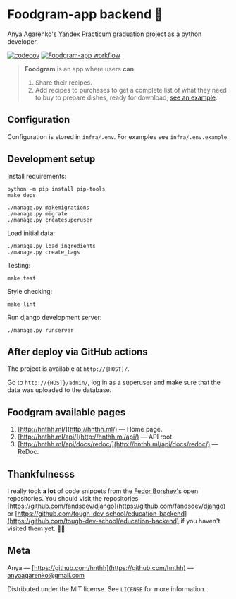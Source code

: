 # Foodgram-app backend 🍲

Anya Agarenko's [Yandex Practicum](https://practicum.yandex.com) graduation project as a python developer.

[![codecov](https://codecov.io/gh/hnthh/foodgram-project-react/branch/main/graph/badge.svg?token=VH4S1CCXHK)](https://codecov.io/gh/hnthh/foodgram-project-react)
[![Foodgram-app workflow](https://github.com/hnthh/foodgram-project-react/actions/workflows/workflow.yml/badge.svg)](https://github.com/hnthh/foodgram-project-react/actions/workflows/workflow.yml)

> **Foodgram** is an app where users **can**:
> 1) Share their recipes.
> 2) Add recipes to purchases to get a complete list of what they need to buy to prepare dishes, ready for download, [see an example](https://github.com/hnthh/foodgram-project-react/blob/main/shopping-list-example.png).

## Configuration

Configuration is stored in `infra/.env`. For examples see `infra/.env.example`.

## Development setup

Install requirements:
```
python -m pip install pip-tools
make deps
```
```
./manage.py makemigrations
./manage.py migrate
./manage.py createsuperuser
```

Load initial data:
```
./manage.py load_ingredients
./manage.py create_tags
```

Testing:
```
make test
```

Style checking:
```
make lint
```

Run django development server:
```
./manage.py runserver
```

## After deploy via GitHub actions

The project is available at `http://{HOST}/`.

Go to `http://{HOST}/admin/`, log in as a superuser and make sure that the data was uploaded to the database.

## Foodgram available pages

1. [http://hnthh.ml/](http://hnthh.ml/) — Home page.
2. [http://hnthh.ml/api/](http://hnthh.ml/api/) — API root.
3. [http://hnthh.ml/api/docs/redoc/](http://hnthh.ml/api/docs/redoc/) — ReDoc.

## Thankfulnesss

I really took **a lot** of code snippets from the [Fedor Borshev's](https://github.com/f213) open repositories. You should visit the repositories [https://github.com/fandsdev/django](https://github.com/fandsdev/django) or [https://github.com/tough-dev-school/education-backend](https://github.com/tough-dev-school/education-backend) if you haven't visited them yet. 🐍✨

## Meta

Anya — [https://github.com/hnthh](https://github.com/hnthh) — [anyaagarenko@gmail.com](anyaagarenko@gmail.com)

Distributed under the MIT license. See `LICENSE` for more information.